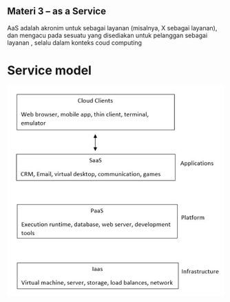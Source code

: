 ## Materi 3 – as a Service

AaS adalah akronim untuk sebagai layanan (misalnya, X sebagai layanan), dan mengacu pada sesuatu yang disediakan untuk pelanggan sebagai layanan , selalu dalam konteks coud computing

# Service model

![Model Services](https://github.com/defri-surya/UAS-TCC/blob/master/Materi%20-%203/service%20model.jpg)